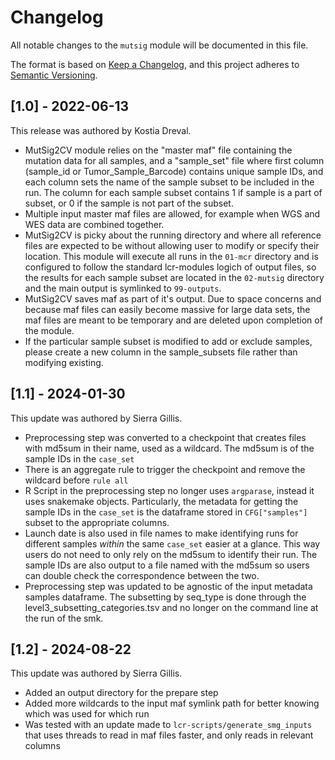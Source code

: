 # Changelog

All notable changes to the `mutsig` module will be documented in this file.

The format is based on [Keep a Changelog](https://keepachangelog.com/en/1.0.0/),
and this project adheres to [Semantic Versioning](https://semver.org/spec/v2.0.0.html).

## [1.0] - 2022-06-13

This release was authored by Kostia Dreval.

- MutSig2CV module relies on the "master maf" file containing the mutation data for all samples,
  and a "sample_set" file where first column (sample_id or Tumor_Sample_Barcode) contains unique sample IDs,
  and each column sets the name of the sample subset to be included in the run. The column for each
  sample subset contains 1 if sample is a part of subset, or 0 if the sample is not part of the subset.
- Multiple input master maf files are allowed, for example when WGS and WES data are combined together.
- MutSig2CV is picky about the running directory and where all reference files are expected to be without
  allowing user to modify or specify their location. This module will execute all runs in the `01-mcr` directory
  and is configured to follow the standard lcr-modules logich of output files, so the results for each sample subset
  are located in the `02-mutsig` directory and the main output is symlinked to `99-outputs`.
- MutSig2CV saves maf as part of it's output. Due to space concerns and because maf files can easily become massive
  for large data sets, the maf files are meant to be temporary and are deleted upon completion of the module.
- If the particular sample subset is modified to add or exclude samples, please create a new column in the
  sample_subsets file rather than modifying existing.

## [1.1] - 2024-01-30

This update was authored by Sierra Gillis.

- Preprocessing step was converted to a checkpoint that creates files with md5sum in their name, used as a wildcard. The md5sum is of the sample IDs in the `case_set`
- There is an aggregate rule to trigger the checkpoint and remove the wildcard before `rule all`
- R Script in the preprocessing step no longer uses `argparase`, instead it uses snakemake objects. Particularly, the metadata for getting the sample IDs in the `case_set` is the dataframe stored in `CFG["samples"]` subset to the appropriate columns.
- Launch date is also used in file names to make identifying runs for different samples *within* the same `case_set` easier at a glance. This way users do not need to only rely on the md5sum to identify their run. The sample IDs are also output to a file named with the md5sum so users can double check the correspondence between the two.
- Preprocessing step was updated to be agnostic of the input metadata samples dataframe. The subsetting by seq_type is done through the level3_subsetting_categories.tsv and no longer on the command line at the run of the smk.

## [1.2] - 2024-08-22

This update was authored by Sierra Gillis.

- Added an output directory for the prepare step
- Added more wildcards to the input maf symlink path for better knowing which was used for which run
- Was tested with an update made to `lcr-scripts/generate_smg_inputs` that uses threads to read in maf files faster, and only reads in relevant columns
